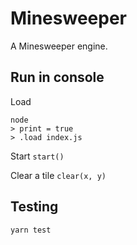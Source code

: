 # Minesweeper

A Minesweeper engine.

## Run in console

Load
```
node
> print = true
> .load index.js
```

Start
`start()`

Clear a tile
`clear(x, y)`

## Testing

`yarn test`
